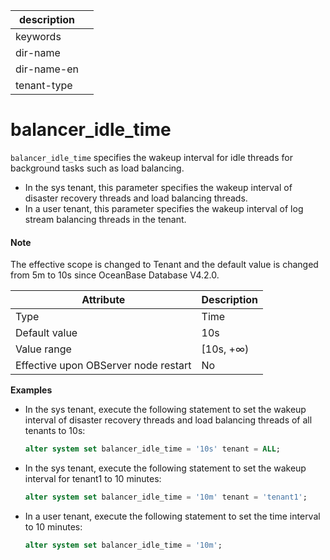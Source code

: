 |description||
|---|---|
|keywords||
|dir-name||
|dir-name-en||
|tenant-type||

# balancer_idle_time

`balancer_idle_time` specifies the wakeup interval for idle threads for background tasks such as load balancing. 

* In the sys tenant, this parameter specifies the wakeup interval of disaster recovery threads and load balancing threads. 
* In a user tenant, this parameter specifies the wakeup interval of log stream balancing threads in the tenant. 

<main id="notice" type='explain'>

  <h4>Note</h4>

  <p>The effective scope is changed to Tenant and the default value is changed from 5m to 10s since OceanBase Database V4.2.0. </p>

</main>

| **Attribute** | **Description** |
| --- | --- |
| Type | Time |
| Default value | 10s |
| Value range | [10s, +∞) |
| Effective upon OBServer node restart | No |

**Examples**

* In the sys tenant, execute the following statement to set the wakeup interval of disaster recovery threads and load balancing threads of all tenants to 10s: 

   ```sql
   alter system set balancer_idle_time = '10s' tenant = ALL;
   ```

* In the sys tenant, execute the following statement to set the wakeup interval for tenant1 to 10 minutes: 

   ```sql
   alter system set balancer_idle_time = '10m' tenant = 'tenant1';
   ```

* In a user tenant, execute the following statement to set the time interval to 10 minutes: 

   ```sql
   alter system set balancer_idle_time = '10m';
   ```
